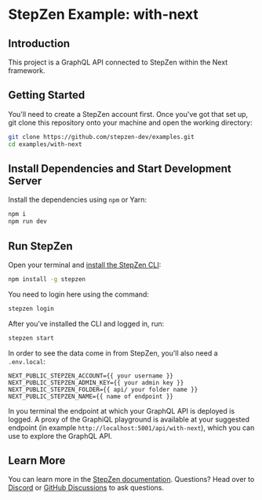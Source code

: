 # StepZen Example: with-next

## Introduction

This project is a GraphQL API connected to StepZen within the Next framework.

## Getting Started

You'll need to create a StepZen account first. Once you've got that set up, git clone this repository onto your machine and open the working directory:

```bash
git clone https://github.com/stepzen-dev/examples.git
cd examples/with-next
```

## Install Dependencies and Start Development Server

Install the dependencies using `npm` or Yarn:

```bash
npm i
npm run dev
```

## Run StepZen

Open your terminal and [install the StepZen CLI](https://stepzen.com/docs/quick-start):

```bash
npm install -g stepzen
```

You need to login here using the command:

```bash
stepzen login
```

After you've installed the CLI and logged in, run:

```bash
stepzen start
```

In order to see the data come in from StepZen, you'll also need a `.env.local`:

```
NEXT_PUBLIC_STEPZEN_ACCOUNT={{ your username }}
NEXT_PUBLIC_STEPZEN_ADMIN_KEY={{ your admin key }}
NEXT_PUBLIC_STEPZEN_FOLDER={{ api/ your folder name }}
NEXT_PUBLIC_STEPZEN_NAME={{ name of endpoint }}
```

In you terminal the endpoint at which your GraphQL API is deployed is logged. A proxy of the GraphiQL playground is available at your suggested endpoint (in example `http://localhost:5001/api/with-next`), which you can use to explore the GraphQL API.

## Learn More

You can learn more in the [StepZen documentation](https://stepzen.com/docs). Questions? Head over to [Discord](https://discord.com/invite/9k2VdPn2FR) or [GitHub Discussions](https://github.com/stepzen-dev/examples/discussions) to ask questions.
